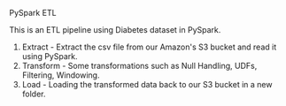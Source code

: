 PySpark ETL

This is an ETL pipeline using Diabetes dataset in PySpark. 

1. Extract - Extract the csv file from our Amazon's S3 bucket and read it using PySpark.
2. Transform - Some transformations such as Null Handling, UDFs, Filtering, Windowing.
3. Load - Loading the transformed data back to our S3 bucket in a new folder.
